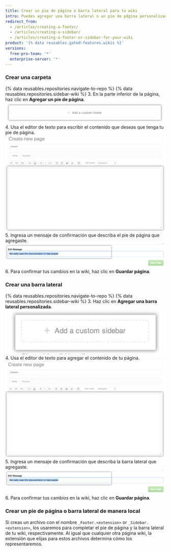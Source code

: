 ```yaml
---
title: Crear un pie de página o barra lateral para tu wiki
intro: Puedes agregar una barra lateral o un pie de página personalizados a tu wiki para dar a los lectores más información contextual.
redirect_from:
  - /articles/creating-a-footer/
  - /articles/creating-a-sidebar/
  - /articles/creating-a-footer-or-sidebar-for-your-wiki
product: '{% data reusables.gated-features.wikis %}'
versions:
  free-pro-team: '*'
  enterprise-server: '*'
---
```


### Crear una carpeta

{% data reusables.repositories.navigate-to-repo %}
{% data reusables.repositories.sidebar-wiki %}
3. En la parte inferior de la página, haz clic en **Agregar un pie de página**. ![Sección para agregar el pie de página a la wiki](/assets/images/help/wiki/wiki_add_footer.png)
4. Usa el editor de texto para escribir el contenido que deseas que tenga tu pie de página. ![Wiki WYSIWYG](/assets/images/help/wiki/wiki-footer.png)
5. Ingresa un mensaje de confirmación que describa el pie de página que agregaste. ![Mensaje de confirmación de la wiki](/assets/images/help/wiki/wiki_commit_message.png)
6. Para confirmar tus cambios en la wiki, haz clic en **Guardar página**.

### Crear una barra lateral

{% data reusables.repositories.navigate-to-repo %}
{% data reusables.repositories.sidebar-wiki %}
3. Haz clic en **Agregar una barra lateral personalizada**. ![Sección para agregar la barra lateral a la wiki](/assets/images/help/wiki/wiki_add_sidebar.png)
4. Usa el editor de texto para agregar el contenido de tu página. ![Wiki WYSIWYG](/assets/images/help/wiki/wiki-sidebar.png)
5. Ingresa un mensaje de confirmación que describa la barra lateral que agregaste. ![Mensaje de confirmación de la wiki](/assets/images/help/wiki/wiki_commit_message.png)
6. Para confirmar tus cambios en la wiki, haz clic en **Guardar página**.

### Crear un pie de página o barra lateral de manera local

Si creas un archivo con el nombre `_Footer.<extension>` or `_Sidebar.<extension>`, los usaremos para completar el pie de página y la barra lateral de tu wiki, respectivamente. Al igual que cualquier otra página wiki, la extensión que elijas para estos archivos determina cómo los representaremos.
